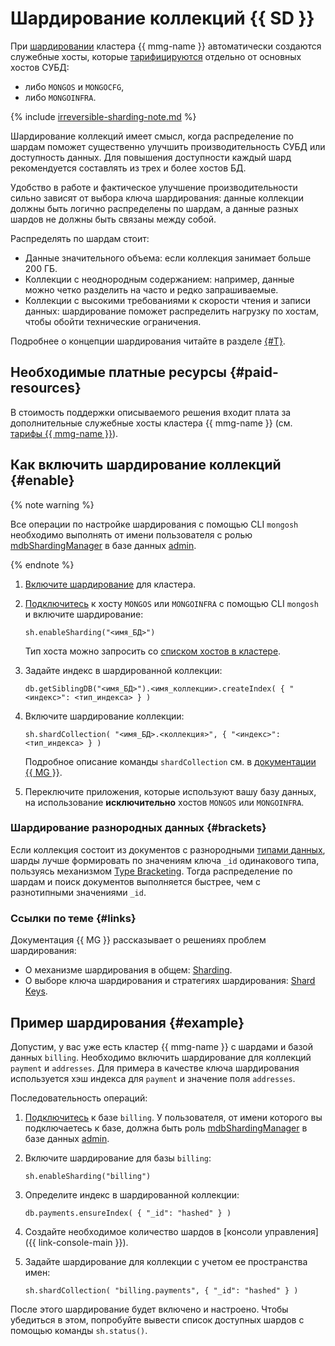 # Шардирование коллекций {{ SD }}


При [шардировании](../../glossary/sharding.md) кластера {{ mmg-name }} автоматически создаются служебные хосты, которые [тарифицируются](../../storedoc/pricing.md) отдельно от основных хостов СУБД:
- либо `MONGOS` и `MONGOCFG`,
- либо `MONGOINFRA`.

{% include [irreversible-sharding-note.md](../../_includes/mdb/irreversible-sharding-note.md) %}

Шардирование коллекций имеет смысл, когда распределение по шардам поможет существенно улучшить производительность СУБД или доступность данных. Для повышения доступности каждый шард рекомендуется составлять из трех и более хостов БД.

Удобство в работе и фактическое улучшение производительности сильно зависят от выбора ключа шардирования: данные коллекции должны быть логично распределены по шардам, а данные разных шардов не должны быть связаны между собой.

Распределять по шардам стоит:

* Данные значительного объема: если коллекция занимает больше 200 ГБ.
* Коллекции с неоднородным содержанием: например, данные можно четко разделить на часто и редко запрашиваемые.
* Коллекции с высокими требованиями к скорости чтения и записи данных: шардирование поможет распределить нагрузку по хостам, чтобы обойти технические ограничения.

Подробнее о концепции шардирования читайте в разделе [{#T}](../../storedoc/concepts/sharding.md).


## Необходимые платные ресурсы {#paid-resources}

В стоимость поддержки описываемого решения входит плата за дополнительные служебные хосты кластера {{ mmg-name }} (см. [тарифы {{ mmg-name }}](../../storedoc/pricing.md)).


## Как включить шардирование коллекций {#enable}

{% note warning %}

Все операции по настройке шардирования с помощью CLI `mongosh` необходимо выполнять от имени пользователя с ролью [mdbShardingManager](../../storedoc/concepts/users-and-roles.md#mdbShardingManager) в базе данных [admin](https://docs.mongodb.com/manual/reference/glossary/#term-admin-database).

{% endnote %}

1. [Включите шардирование](../../storedoc/operations/shards.md#enable) для кластера.
1. [Подключитесь](../../storedoc/operations/connect/index.md) к хосту `MONGOS` или `MONGOINFRA` с помощью CLI `mongosh` и включите шардирование:

   ```text
   sh.enableSharding("<имя_БД>")
   ```

   Тип хоста можно запросить со [списком хостов в кластере](../../storedoc/operations/hosts.md#list-hosts).

1. Задайте индекс в шардированной коллекции:

   ```text
   db.getSiblingDB("<имя_БД>").<имя_коллекции>.createIndex( { "<индекс>": <тип_индекса> } )
   ```

1. Включите шардирование коллекции:

   ```text
   sh.shardCollection( "<имя_БД>.<коллекция>", { "<индекс>": <тип_индекса> } )
   ```

   Подробное описание команды `shardCollection` см. в [документации {{ MG }}](https://docs.mongodb.com/manual/reference/method/sh.shardCollection/#definition).

1. Переключите приложения, которые используют вашу базу данных, на использование **исключительно** хостов `MONGOS` или `MONGOINFRA`.

### Шардирование разнородных данных {#brackets}

Если коллекция состоит из документов с разнородными [типами данных](https://www.mongodb.com/docs/manual/reference/bson-types), шарды лучше формировать по значениям ключа `_id` одинакового типа, пользуясь механизмом [Type Bracketing](https://www.mongodb.com/docs/manual/reference/method/db.collection.find/#std-label-type-bracketing). Тогда распределение по шардам и поиск документов выполняется быстрее, чем с разнотипными значениями `_id`.

### Ссылки по теме {#links}

Документация {{ MG }} рассказывает о решениях проблем шардирования:

* О механизме шардирования в общем: [Sharding](https://docs.mongodb.com/manual/sharding/index.html).
* О выборе ключа шардирования и стратегиях шардирования: [Shard Keys](https://docs.mongodb.com/manual/core/sharding-shard-key/).

## Пример шардирования {#example}

Допустим, у вас уже есть кластер {{ mmg-name }} с шардами и базой данных `billing`. Необходимо включить шардирование для коллекций `payment` и `addresses`. Для примера в качестве ключа шардирования используется хэш индекса для `payment` и значение поля `addresses`.

Последовательность операций:

1. [Подключитесь](../../storedoc/operations/connect/index.md) к базе `billing`. У пользователя, от имени которого вы подключаетесь к базе, должна быть роль [mdbShardingManager](../../storedoc/concepts/users-and-roles.md#mdbShardingManager) в базе данных [admin](https://docs.mongodb.com/manual/reference/glossary/#term-admin-database).
1. Включите шардирование для базы `billing`:

   ```text
   sh.enableSharding("billing")
   ```

1. Определите индекс в шардированной коллекции:

   ```text
   db.payments.ensureIndex( { "_id": "hashed" } )
   ```

1. Создайте необходимое количество шардов в [консоли управления]({{ link-console-main }}).
1. Задайте шардирование для коллекции с учетом ее пространства имен:
   ```text
   sh.shardCollection( "billing.payments", { "_id": "hashed" } )
   ```

После этого шардирование будет включено и настроено. Чтобы убедиться в этом, попробуйте вывести список доступных шардов с помощью команды `sh.status()`.
